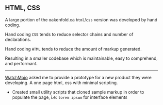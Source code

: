 ## HTML, CSS

A large portion of the oakenfold.ca `html`/`css` version was developed by hand coding.

Hand coding `CSS` tends to reduce selector chains and number of declarations.

Hand coding `HTML` tends to reduce the amount of markup generated.

Resulting in a smaller codebase which is maintainable, easy to comprehend, and performant.

<hr class="hr-spacer" />

[WatchMojo](//watchmojo.com) asked me to provide a prototype for a new product they were developing. A one page html, css with minimal scripting.

- Created small utility scripts that cloned sample markup in order to populate the page, i.e: `lorem ipsum` for interface elements
